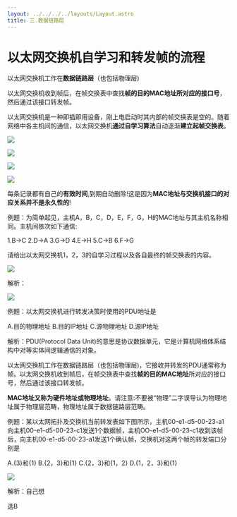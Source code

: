 ```yaml
---
layout: ../../../../layouts/Layout.astro
title: 三.数据链路层
---
```


# 以太网交换机自学习和转发帧的流程

以太网交换机工作在**数据链路层**（也包括物理层)

以太网交换机收到帧后，在帧交换表中查找**帧的目的MAC地址所对应的接口号**，然后通过该接口转发帧。

以太网交换机是一种即插即用设备，刚上电启动时其内部的帧交换表是空的。随着网络中各主机间的通信，以太网交换机**通过自学习算法**自动逐渐**建立起帧交换表**。

![](https://img.0pt.icu/computernet/3-9/3-9-1.png)

![](https://img.0pt.icu/computernet/3-9/3-9-2.png)

![](https://img.0pt.icu/computernet/3-9/3-9-3.png)

![](https://img.0pt.icu/computernet/3-9/3-9-4.png)

每条记录都有自己的**有效时间**,到期自动删除!这是因为**MAC地址与交换机接口的对应关系并不是永久性的**!

例题：为简单起见，主机A，B，C，D，E，F，G，H的MAC地址与其主机名称相同。主机间依次如下通信:

1.B→C  2.D→A  3.G→D  4.E→H  5.C→B  6.F→G

请给出以太网交换机1，2，3的自学习过程以及各自最终的帧交换表的内容。

![](https://img.0pt.icu/computernet/3-9/3-9-5.png)

解析：

![](https://img.0pt.icu/computernet/3-9/3-9-6.png)

例题：以太网交换机进行转发决策时使用的PDU地址是

A.目的物理地址    B.目的IP地址    C.源物理地址    D.源lP地址

解析：PDU(Protocol Data Unit)的意思是协议数据单元，它是计算机网络体系结构中对等实体间逻辑通信的对象。

以太网交换机工作在数据链路层（也包括物理层)，它接收并转发的PDU通常称为帧。以太网交换机收到帧后，在帧交换表中查找**帧的目的MAC地址**所对应的接口号，然后通过该接口转发帧。

**MAC地址又称为硬件地址或物理地址**。请注意:不要被“物理”二字误导认为物理地址属于物理层范畴，物理地址属于数据链路层范畴。

例题：某以太网拓扑及交换机当前转发表如下图所示，主机00-e1-d5-00-23-a1向主机00-e1-d5-00-23-c1发送1个数据帧，主机OO-e1-d5-00-23-c1收到该帧后，向主机00-e1-d5-00-23-a1发送1个确认帧，交换机对这两个帧的转发端口分别是 

A.{3}和{1}    B.{2，3}和{1}    C.{2，3}和{1，2}    D.{1，2，3}和{1}

![](https://img.0pt.icu/computernet/3-9/3-9-7.png)

解析：自己想

选B
